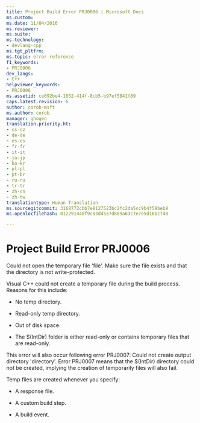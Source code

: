 ```yaml
---
title: Project Build Error PRJ0006 | Microsoft Docs
ms.custom: 
ms.date: 11/04/2016
ms.reviewer: 
ms.suite: 
ms.technology:
- devlang-cpp
ms.tgt_pltfrm: 
ms.topic: error-reference
f1_keywords:
- PRJ0006
dev_langs:
- C++
helpviewer_keywords:
- PRJ0006
ms.assetid: ce092be4-1652-414f-8cb5-b97ef5841f89
caps.latest.revision: 6
author: corob-msft
ms.author: corob
manager: ghogen
translation.priority.ht:
- cs-cz
- de-de
- es-es
- fr-fr
- it-it
- ja-jp
- ko-kr
- pl-pl
- pt-br
- ru-ru
- tr-tr
- zh-cn
- zh-tw
translationtype: Human Translation
ms.sourcegitcommit: 3168772cbb7e8127523bc2fc2da5cc9b4f59beb8
ms.openlocfilehash: 012291448f9c83d4557d889a63c7e7e5d16bc748

---
```

# Project Build Error PRJ0006
Could not open the temporary file 'file'. Make sure the file exists and that the directory is not write-protected.  
  
 Visual C++ could not create a temporary file during the build process. Reasons for this include:  
  
-   No temp directory.  
  
-   Read-only temp directory.  
  
-   Out of disk space.  
  
-   The $(IntDir) folder is either read-only or contains temporary files that are read-only.  
  
 This error will also occur following error PRJ0007: Could not create output directory 'directory'. Error PRJ0007 means that the $(IntDir) directory could not be created, implying the creation of temporarily files will also fail.  
  
 Temp files are created whenever you specify:  
  
-   A response file.  
  
-   A custom build step.  
  
-   A build event.


<!--HONumber=Jan17_HO2-->


